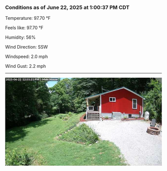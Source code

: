 ### Conditions as of June 22, 2025 at 1:00:37 PM CDT 

Temperature: 97.70 &deg;F

Feels like: 97.70 &deg;F

Humidity: 56%

Wind Direction: SSW

Windspeed: 2.0 mph

Wind Gust: 2.2 mph

---

<img src="./images/latest.jpeg"/>

